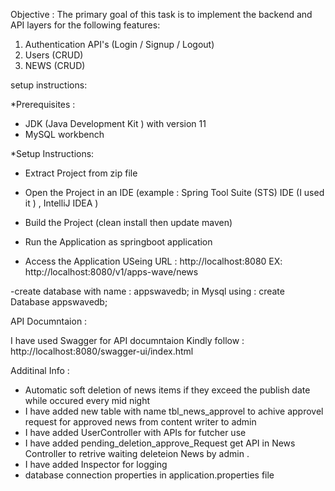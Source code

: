 Objective : 
The primary goal of this task is to implement the backend and API layers for the following
features:
1. Authentication API's (Login / Signup / Logout)
2. Users (CRUD)
3. NEWS (CRUD)


setup instructions: 
 
*Prerequisites :
 - JDK (Java Development Kit ) with version 11
 - MySQL workbench 

*Setup Instructions:
- Extract Project from  zip file
  
- Open the Project in an IDE (example : Spring Tool Suite (STS) IDE (I used it ) ,  IntelliJ IDEA )
  
- Build the Project (clean install then update maven)
  
- Run the Application as springboot application
  
- Access the Application USeing URL : http://localhost:8080
    EX: http://localhost:8080/v1/apps-wave/news
  
-create  database with name : appswavedb; 
   in Mysql using : create Database appswavedb;

API Documntaion :

I have used Swagger for API documntaion Kindly follow :
 http://localhost:8080/swagger-ui/index.html

Additinal Info  :
* Automatic soft deletion of news items if they exceed the publish date while occured every mid night
* I have added new table with name tbl_news_approvel to achive approvel request for approved news from content writer to admin
* I have added UserController with APIs for futcher use 
* I have added pending_deletion_approve_Request get API in News Controller to retrive waiting deleteion News by admin .
* I have added Inspector for logging
* database connection properties in application.properties file
